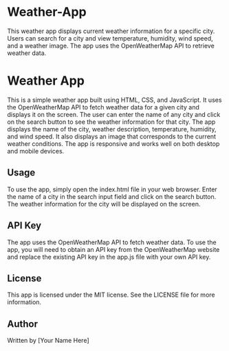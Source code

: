 # Weather-App
This weather app displays current weather information for a specific city. Users can search for a city and view temperature, humidity, wind speed, and a weather image. The app uses the OpenWeatherMap API to retrieve weather data.
<!DOCTYPE html>
<html lang="en">
<head>
  <meta charset="UTF-8">
  <meta name="viewport" content="width=device-width, initial-scale=1.0">
 
</head>
<body>
  <h1>Weather App</h1>
  <p>This is a simple weather app built using HTML, CSS, and JavaScript. It uses the OpenWeatherMap API to fetch weather data for a given city and displays it on the screen. The user can enter the name of any city and click on the search button to see the weather information for that city. The app displays the name of the city, weather description, temperature, humidity, and wind speed. It also displays an image that corresponds to the current weather conditions. The app is responsive and works well on both desktop and mobile devices.</p>
  <h2>Usage</h2>
  <p>To use the app, simply open the index.html file in your web browser. Enter the name of a city in the search input field and click on the search button. The weather information for the city will be displayed on the screen.</p>
  <h2>API Key</h2>
  <p>The app uses the OpenWeatherMap API to fetch weather data. To use the app, you will need to obtain an API key from the OpenWeatherMap website and replace the existing API key in the app.js file with your own API key.</p>
  <h2>License</h2>
  <p>This app is licensed under the MIT license. See the LICENSE file for more information.</p>
  <h2>Author</h2>
  <p>Written by [Your Name Here]</p>
</body>
</html>
